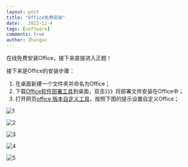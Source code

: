 ```yaml
---
layout: post
title: "Office免费安装"
date:   2023-12-4
tags: [software]
comments: true
author: Zhangxx
---
```


在线免费安装Office，接下来直接进入正题！

<!-- more -->

接下来是Office的安装步骤：

1. 在桌面新建一个文件夹并命名为Office；
2. 下载[Office软件部署工具](https://www.microsoft.com/en-us/download/details.aspx?id=49117)到桌面，双击》》》将部署文件安装在Office中；
3. 打开网页[office 版本自定义工具](https://config.office.com/deploymentsettings)，按照下图的提示设置自定义Office；

![1](https://zhangxxxx123.github.io/images/Office/1.png)
 
![2](https://zhangxxxx123.github.io/images/Office/2.png)

![3](https://zhangxxxx123.github.io/images/Office/3.png)

![4](https://zhangxxxx123.github.io/images/Office/4.png)

![5](https://zhangxxxx123.github.io/images/Office/5.png)
